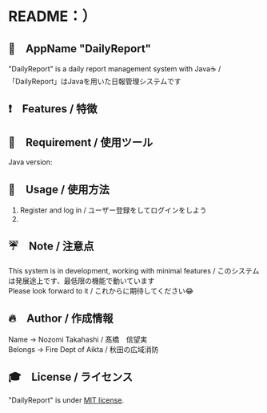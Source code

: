 # README：）

## 📱　AppName "DailyReport"
 
"DailyReport" is a daily report management system with Java☕️ / 「DailyReport」はJavaを用いた日報管理システムです
 
## ❗️　Features / 特徴
 

 
## 🔨　Requirement / 使用ツール

Java version: 
 
## 📗　Usage / 使用方法

1. Register and log in / ユーザー登録をしてログインをしよう  
2. 
 
## ☔️　Note / 注意点
 
This system is in development, working with minimal features / このシステムは発展途上です、最低限の機能で動いています  
Please look forward to it / これからに期待してください😂

## 🔥　Author / 作成情報
 
Name → Nozomi Takahashi / 髙橋　信望実  
Belongs → Fire Dept of Aikta / 秋田の広域消防
 
## 🎓　License / ライセンス
 
"DailyReport" is under [MIT license](https://en.wikipedia.org/wiki/MIT_License).
